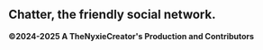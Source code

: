 ## Chatter, the friendly social network.

**©2024-2025 A TheNyxieCreator's Production and Contributors**
